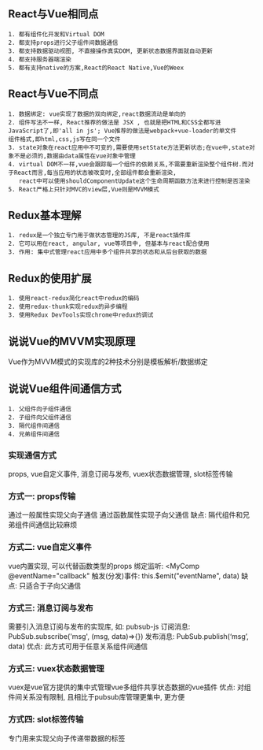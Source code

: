 ## React与Vue相同点
    1. 都有组件化开发和Virtual DOM
    2. 都支持props进行父子组件间数据通信
    3. 都支持数据驱动视图, 不直接操作真实DOM, 更新状态数据界面就自动更新
    4. 都支持服务器端渲染
    5. 都有支持native的方案,React的React Native,Vue的Weex

## React与Vue不同点
    1. 数据绑定: vue实现了数据的双向绑定,react数据流动是单向的
    2. 组件写法不一样, React推荐的做法是 JSX , 也就是把HTML和CSS全都写进JavaScript了,即'all in js'; Vue推荐的做法是webpack+vue-loader的单文件    组件格式,即html,css,js写在同一个文件
    3. state对象在react应用中不可变的,需要使用setState方法更新状态;在vue中,state对象不是必须的,数据由data属性在vue对象中管理
    4. virtual DOM不一样,vue会跟踪每一个组件的依赖关系,不需要重新渲染整个组件树.而对于React而言,每当应用的状态被改变时,全部组件都会重新渲染,
       react中可以使用shouldComponentUpdate这个生命周期函数方法来进行控制是否渲染
    5. React严格上只针对MVC的view层,Vue则是MVVM模式

## Redux基本理解
    1. redux是一个独立专门用于做状态管理的JS库, 不是react插件库
    2. 它可以用在react, angular, vue等项目中, 但基本与react配合使用
    3. 作用: 集中式管理react应用中多个组件共享的状态和从后台获取的数据

## Redux的使用扩展
    1. 使用react-redux简化react中redux的编码
    2. 使用redux-thunk实现redux的异步编程
    3. 使用Redux DevTools实现chrome中redux的调试





## 说说Vue的MVVM实现原理
Vue作为MVVM模式的实现库的2种技术分别是模板解析/数据绑定

## 说说Vue组件间通信方式
    1. 父组件向子组件通信
    2. 子组件向父组件通信
    3. 隔代组件间通信
    4. 兄弟组件间通信

### 实现通信方式
props, vue自定义事件, 消息订阅与发布, vuex状态数据管理, slot标签传输

### 方式一: props传输
通过一般属性实现父向子通信
通过函数属性实现子向父通信
缺点: 隔代组件和兄弟组件间通信比较麻烦

### 方式二: vue自定义事件
vue内置实现, 可以代替函数类型的props
绑定监听: <MyComp @eventName="callback"
触发(分发)事件: this.$emit("eventName", data)
缺点: 只适合于子向父通信

### 方式三: 消息订阅与发布
需要引入消息订阅与发布的实现库, 如: pubsub-js
订阅消息: PubSub.subscribe('msg', (msg, data)=>{})
发布消息: PubSub.publish(‘msg’, data)
优点: 此方式可用于任意关系组件间通信

### 方式三: vuex状态数据管理
vuex是vue官方提供的集中式管理vue多组件共享状态数据的vue插件
优点: 对组件间关系没有限制, 且相比于pubsub库管理更集中, 更方便

### 方式四: slot标签传输
专门用来实现父向子传递带数据的标签